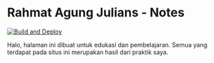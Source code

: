 # Rahmat Agung Julians - Notes

[![Build and Deploy](https://github.com/rahmatagungj/rahmatagungj.github.io/actions/workflows/build-jekyll.yml/badge.svg?branch=main)](https://github.com/rahmatagungj/rahmatagungj.github.io/actions/workflows/build-jekyll.yml)

Halo, halaman ini dibuat untuk edukasi dan pembelajaran.
Semua yang terdapat pada situs ini merupakan hasil dari praktik saya.
